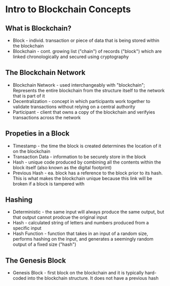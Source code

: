 # Intro to Blockchain Concepts

## What is Blockchain?

- Block - individ. transaction or piece of data that is being stored within the blockchain
- Blockchain - cont. growing list ("chain") of records ("block") which are linked chronologically and secured using cryptography

## The Blockchain Network

- Blockchain Network - used interchangeably with "blockchain"; Represents the entire blockchain from the structure itself to the network that is part of it
- Decentralization - concept in which participants work together to validate transactions without relying on a central authority
- Participant - client that owns a copy of the blockchain and verifyies transactions across the network

## Propeties in a Block

- Timestamp - the time the block is created determines the location of it on the blockchain
- Transaction Data - information to be securely store in the block
- Hash - unique code produced by combining all the contents within the block itself (also known as the digital footprint)
- Previous Hash - ea. block has a reference to the block prior to its hash. This is what makes the blockchain unique because this link will be broken if a block is tampered with

## Hashing

- Deterministic - the same input will always produce the same output, but that output cannot prodcue the original input
- Hash - calculated string of letters and numbers produced from a specific input
- Hash Function - function that takes in an input of a random size, performs hashing on the input, and generates a seemingly random output of a fixed size ("hash")

## The Genesis Block

- Genesis Block - first block on the blockchain and it is typically hard-coded into the blockchain structure. It does not have a previous hash

